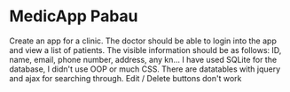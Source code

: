 # MedicApp Pabau
 Create an app for a clinic. The doctor should be able to login into the app and view a list of patients. The visible information should be as follows: ID, name, email, phone number, address, any kn…
I have used SQLite for the database, I didn't use OOP or much CSS. There are datatables with jquery and ajax for searching through. Edit / Delete buttons don't work

